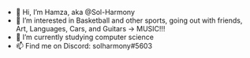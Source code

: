 - 👋 Hi, I’m Hamza, aka @Sol-Harmony
- 👀 I’m interested in Basketball and other sports, going out with friends, Art, Languages, Cars, and Guitars -> MUSIC!!!
- 🌱 I’m currently studying computer science
- 📫 Find me on Discord: solharmony#5603

<!---
Sol-Harmony/Sol-Harmony is a ✨ special ✨ repository because its `README.md` (this file) appears on your GitHub profile.
You can click the Preview link to take a look at your changes.
--->
